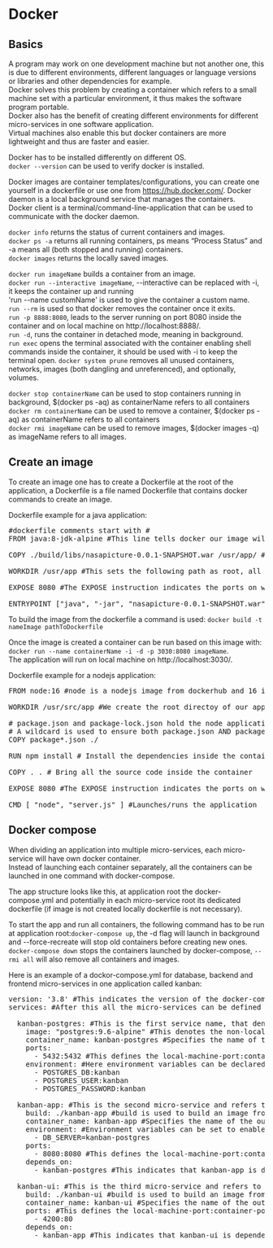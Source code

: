 # Docker

## Basics
A program may work on one development machine but not another one, this is due to different environments, different languages or language versions or libraries and other dependencies for example.<br>
Docker solves this problem by creating a container which refers to a small machine set with a particular environment, it thus makes the software program portable.<br>
Docker also has the benefit of creating different environments for different micro-services in one software application.<br>
Virtual machines also enable this but docker containers are more lightweight and thus are faster and easier.

Docker has to be installed differently on different OS.<br>
`docker --version` can be used to verify docker is installed.

Docker images are container templates/configurations, you can create one yourself in a dockerfile or use one from https://hub.docker.com/.
Docker daemon is a local background service that manages the containers.<br>
Docker client is a terminal/command-line-application that can be used to communicate with the docker daemon.

`docker info` returns the status of current containers and images.<br>
`docker ps -a` returns all running containers, ps means “Process Status” and -a means all (both stopped and running) containers.<br>
`docker images` returns the locally saved images.

`docker run imageName` builds a container from an image.<br>
`docker run --interactive imageName`, --interactive can be replaced with -i, it keeps the container up and running<br>
'run --name customName' is used to give the container a custom name.<br>
`run --rm` is used so that docker removes the container once it exits.<br>
`run -p 8888:8080`, leads to the server running on port 8080 inside the container and on local machine on http://localhost:8888/.<br>
`run -d`, runs the container in detached mode, meaning in background.<br>
`run exec` opens the terminal associated with the container enabling shell commands inside the container, it should be used with -i to keep the terminal open.
`docker system prune` removes all unused containers, networks, images (both dangling and unreferenced), and optionally, volumes.

`docker stop containerName` can be used to stop containers running in background, $(docker ps -aq) as containerName refers to all containers<br>
`docker rm containerName` can be used to remove a container, $(docker ps -aq) as containerName refers to all containers<br>
`docker rmi imageName` can be used to remove images, $(docker images -q) as imageName refers to all images.

## Create an image
To create an image one has to create a Dockerfile at the root of the application, a Dockerfile is a file named Dockerfile that contains docker commands to create an image.

Dockerfile example for a java application:
<pre>
#dockerfile comments start with #
FROM java:8-jdk-alpine #This line tells docker our image will contain the java:8-jdk-alpine image as dependency

COPY ./build/libs/nasapicture-0.0.1-SNAPSHOT.war /usr/app/ #This line copies from local machine into container

WORKDIR /usr/app #This sets the following path as root, all following docker commands will be launched starting from this path 

EXPOSE 8080 #The EXPOSE instruction indicates the ports on which a container listens for connections

ENTRYPOINT ["java", "-jar", "nasapicture-0.0.1-SNAPSHOT.war"] #The last command launches/runs the application
</pre>

To build the image from the dockerfile a command is used: `docker build -t nameImage pathToDockerfile`

Once the image is created a container can be run based on this image with: `docker run --name containerName -i -d -p 3030:8080 imageName`.<br>
The application will run on local machine on http://localhost:3030/.

Dockerfile example for a nodejs application:
<pre>
FROM node:16 #node is a nodejs image from dockerhub and 16 indicates its latest version, our image will use the node image as dependency

WORKDIR /usr/src/app #We create the root directoy of our application

# package.json and package-lock.json hold the node application packages/dependencies
# A wildcard is used to ensure both package.json AND package-lock.json are copied inside the container
COPY package*.json ./

RUN npm install # Install the dependencies inside the container from package.json to generate package-lock.json if it does not exist yet

COPY . . # Bring all the source code inside the container

EXPOSE 8080 #The EXPOSE instruction indicates the ports on which a container listens for connections

CMD [ "node", "server.js" ] #Launches/runs the application
</pre>


## Docker compose
When dividing an application into multiple micro-services, each micro-service will have own docker container.<br>
Instead of launching each container separately, all the containers can be launched in one command with docker-compose.

The app structure looks like this, at application root the docker-compose.yml and potentially in each micro-service root its dedicated dockerfile (if image is not created locally dockerfile is not necessary).<br>

To start the app and run all containers, the following command has to be run at application root:`docker-compose up`, the -d flag will launch in background and --force-recreate will stop old containers before creating new ones.<br>
`docker-compose down` stops the containers launched by docker-compose, `--rmi all` will also remove all containers and images.

Here is an example of a dockor-compose.yml for database, backend and frontend micro-services in one application called kanban:
<pre>
version: '3.8' #This indicates the version of the docker-compose file, the latest one is at the moment of writing 3.8
services: #After this all the micro-services can be defined

  kanban-postgres: #This is the first service name, that denotes a postgresql database
    image: "postgres:9.6-alpine" #This denotes the non-local image the container will use from https://hub.docker.com/
    container_name: kanban-postgres #Specifies the name of the outcome container
    ports:
      - 5432:5432 #This defines the local-machine-port:container-port
    environment: #Here environment variables can be declared for inside the container, postgresql needs specific variables to configure itself
      - POSTGRES_DB:kanban
      - POSTGRES_USER:kanban
      - POSTGRES_PASSWORD:kanban

  kanban-app: #This is the second micro-service and refers to the backend of the application
    build: ./kanban-app #build is used to build an image from a local dockerfile instead of using an already made image, its argument refers to dockerfile path
    container_name: kanban-app #Specifies the name of the outcome container
    environment: #Environment variables can be set to enable connection with the postgresql database by using them in the source-code
      - DB_SERVER=kanban-postgres
    ports:
      - 8080:8080 #This defines the local-machine-port:container-port
    depends_on:
      - kanban-postgres #This indicates that kanban-app is dependent upon kanban-postgres and thus kanban-app should only be started after kanban-postgres

  kanban-ui: #This is the third micro-service and refers to the frontend of the application
    build: ./kanban-ui #build is used to build an image from a local dockerfile instead of using an already made image, its argument refers to dockerfile path
    container_name: kanban-ui #Specifies the name of the outcome container
    ports: #This defines the local-machine-port:container-port
      - 4200:80
    depends_on:
      - kanban-app #This indicates that kanban-ui is dependent upon kanban-app and thus kanban-ui should only be started after kanban-app
</pre>
